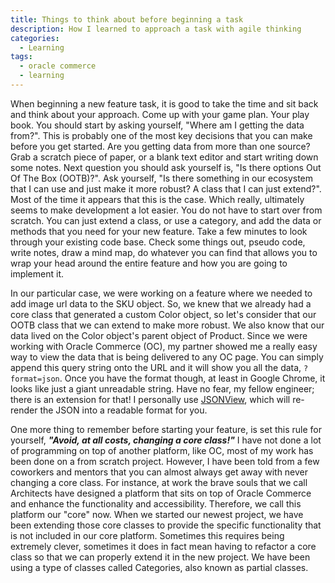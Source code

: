 ```yaml
---
title: Things to think about before beginning a task
description: How I learned to approach a task with agile thinking
categories:
  - Learning
tags:
  - oracle commerce
  - learning
---
```


When beginning a new feature task, it is good to take the time and sit back and think about your approach. Come up with your game plan. Your play book. You should start by asking yourself, "Where am I getting the data from?". This is probably one of the most key decisions that you can make before you get started. Are you getting data from more than one source? Grab a scratch piece of paper, or a blank text editor and start writing down some notes. Next question you should ask yourself is, "Is there options Out Of The Box (OOTB)?". Ask yourself, "Is there something in our ecosystem that I can use and just make it more robust? A class that I can just extend?". Most of the time it appears that this is the case. Which really, ultimately seems to make development a lot easier. You do not have to start over from scratch. You can just extend a class, or use a category, and add the data or methods that you need for your new feature. Take a few minutes to look through your existing code base. Check some things out, pseudo code, write notes, draw a mind map, do whatever you can find that allows you to wrap your head around the entire feature and how you are going to implement it.

In our particular case, we were working on a feature where we needed to add image url data to the SKU object. So, we knew that we already had a core class that generated a custom Color object, so let's consider that our OOTB class that we can extend to make more robust. We also know that our data lived on the Color object's parent object of Product. Since we were working with Oracle Commerce (OC), my partner showed me a really easy way to view the data that is being delivered to any OC page. You can simply append this query string onto the URL and it will show you all the data, `?format=json`. Once you have the format though, at least in Google Chrome, it looks like just a giant unreadable string. Have no fear, my fellow engineer; there is an extension for that! I personally use [JSONView](https://chrome.google.com/webstore/detail/jsonview/chklaanhfefbnpoihckbnefhakgolnmc), which will re-render the JSON into a readable format for you.

One more thing to remember before starting your feature, is set this rule for yourself, ***"Avoid, at all costs, changing a core class!"*** I have not done a lot of programming on top of another platform, like OC, most of my work has been done on a from scratch project. However, I have been told from a few coworkers and mentors that you can almost always get away with never changing a core class. For instance, at work the brave souls that we call Architects have designed a platform that sits on top of Oracle Commerce and enhance the functionality and accessibility. Therefore, we call this platform our "core" now. When we started our newest project, we have been extending those core classes to provide the specific functionality that is not included in our core platform. Sometimes this requires being extremely clever, sometimes it does in fact mean having to refactor a core class so that we can properly extend it in the new project. We have been using a type of classes called Categories, also known as partial classes.
